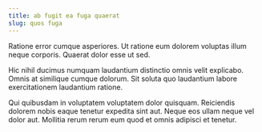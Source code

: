 ```yaml
---
title: ab fugit ea fuga quaerat
slug: quos fuga
---
```


Ratione error cumque asperiores. Ut ratione eum dolorem voluptas illum neque corporis. Quaerat dolor esse ut sed.

Hic nihil ducimus numquam laudantium distinctio omnis velit explicabo. Omnis at similique cumque dolorum. Sit soluta quo laudantium labore exercitationem laudantium ratione.

Qui quibusdam in voluptatem voluptatem dolor quisquam. Reiciendis dolorem nobis eaque tenetur expedita sint aut. Neque eos ullam neque vel dolor aut. Mollitia rerum rerum eum quod et omnis adipisci et tenetur.
